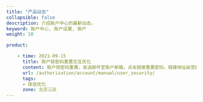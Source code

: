 ```yaml
---
title: "产品动态"
collapsible: false
description: 介绍账户中心的最新动态。
keyword: 账户中心, 账户设置, 账户
weight: 10

product:

    - time: 2021-09-15 
      title: 账户锁密码重置交互优化
      content: 账户锁密码重置，发送邮件至账户邮箱，点击链接重置密码。链接地址由官网，更改为 console。
      url: /authorization/account/manual/user_security/
      tags:
      - 体验优化
      zone: 北京三区
---
```


